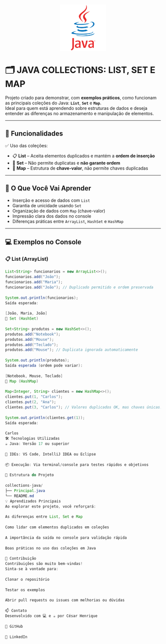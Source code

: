 <p align="center">
  <img src="https://raw.githubusercontent.com/devicons/devicon/master/icons/java/java-original-wordmark.svg" alt="Java logo" width="150"/>
</p>

# 🗂️ JAVA COLLECTIONS: LIST, SET E MAP

Projeto criado para demonstrar, com **exemplos práticos**, como funcionam as principais coleções do Java: **`List`**, **`Set`** e **`Map`**.  
Ideal para quem está aprendendo sobre estruturas de dados e deseja entender as diferenças no armazenamento e manipulação de elementos.

---

## 🚀 Funcionalidades

✅ Uso das coleções:

- 📋 **List** – Aceita elementos duplicados e mantém a **ordem de inserção**
- 🚫 **Set** – Não permite duplicatas e **não garante ordem**
- 🔑 **Map** – Estrutura de **chave-valor**, não permite chaves duplicadas

---

## 🧠 O Que Você Vai Aprender

- Inserção e acesso de dados com `List`
- Garantia de unicidade usando `Set`
- Organização de dados com `Map` (chave-valor)
- Impressão clara dos dados no console
- Diferenças práticas entre `ArrayList`, `HashSet` e `HashMap`

---

## 💻 Exemplos no Console

### 📋 List (ArrayList)
```java
List<String> funcionarios = new ArrayList<>();
funcionarios.add("João");
funcionarios.add("Maria");
funcionarios.add("João"); // Duplicado permitido e ordem preservada

System.out.println(funcionarios);
Saída esperada:

[João, Maria, João]
🚫 Set (HashSet)

Set<String> produtos = new HashSet<>();
produtos.add("Notebook");
produtos.add("Mouse");
produtos.add("Teclado");
produtos.add("Mouse"); // Duplicata ignorada automaticamente

System.out.println(produtos);
Saída esperada (ordem pode variar):

[Notebook, Mouse, Teclado]
🔑 Map (HashMap)

Map<Integer, String> clientes = new HashMap<>();
clientes.put(1, "Carlos");
clientes.put(2, "Ana");
clientes.put(3, "Carlos"); // Valores duplicados OK, mas chaves únicas!

System.out.println(clientes.get(1));
Saída esperada:

Carlos
🛠️ Tecnologias Utilizadas
☕ Java: Versão 17 ou superior

🧠 IDEs: VS Code, IntelliJ IDEA ou Eclipse

📦 Execução: Via terminal/console para testes rápidos e objetivos

📂 Estrutura do Projeto

collections-java/
├── Principal.java
└── README.md
💡 Aprendizados Principais
Ao explorar este projeto, você reforçará:

As diferenças entre List, Set e Map

Como lidar com elementos duplicados em coleções

A importância da saída no console para validação rápida

Boas práticas no uso das coleções em Java

🤝 Contribuição
Contribuições são muito bem-vindas!
Sinta-se à vontade para:

Clonar o repositório

Testar os exemplos

Abrir pull requests ou issues com melhorias ou dúvidas

📫 Contato
Desenvolvido com 💻 e ☕ por César Henrique

🔗 GitHub

🔗 LinkedIn

